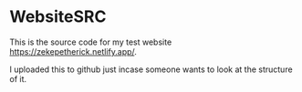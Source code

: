 # WebsiteSRC

This is the source code for my test website https://zekepetherick.netlify.app/.

I uploaded this to github just incase someone wants to look at the structure of it.
